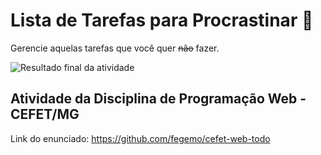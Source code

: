# Lista de Tarefas para Procrastinar 📓

Gerencie aquelas tarefas que você quer ~~não~~ fazer.

![Resultado final da atividade](https://fegemo.github.io/cefet-web/images/todo.webp)


## Atividade da Disciplina de Programação Web - CEFET/MG

Link do enunciado:  https://github.com/fegemo/cefet-web-todo
